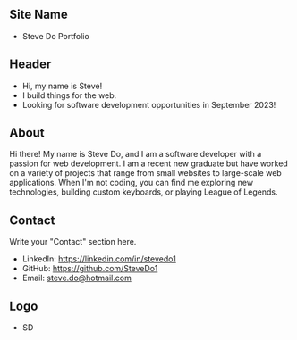 ## Site Name
- Steve Do Portfolio

## Header
- Hi, my name is Steve!
- I build things for the web.
- Looking for software development opportunities in September 2023!

## About
Hi there! My name is Steve Do, and I am a software developer with a passion for web development. I am a recent new graduate but have worked on a variety of projects that range from small websites to large-scale web applications.  When I'm not coding, you can find me exploring new technologies, building custom keyboards, or playing League of Legends. 
<!-- TODO: Add Line Break, Add Profile Picure (Left Side) and Align right side for Text, Also add marquis for skills -->

## Contact
Write your "Contact" section here.
- LinkedIn: https://linkedin.com/in/stevedo1
- GitHub: https://github.com/SteveDo1
- Email: steve.do@hotmail.com

## Logo
- SD